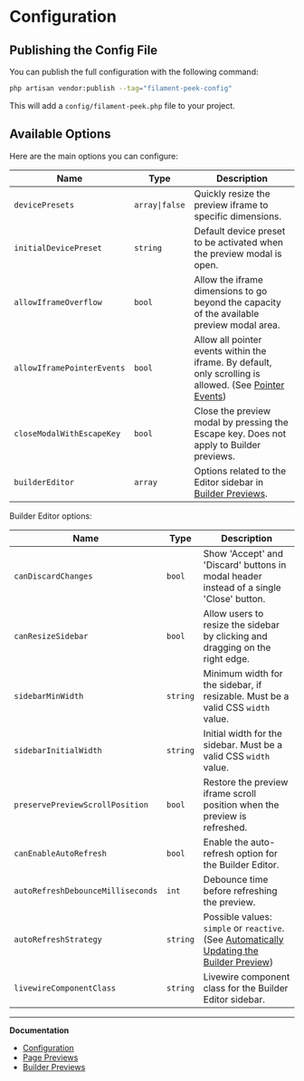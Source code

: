 # Configuration

## Publishing the Config File

You can publish the full configuration with the following command:

```bash
php artisan vendor:publish --tag="filament-peek-config"
```

This will add a `config/filament-peek.php` file to your project.

## Available Options

Here are the main options you can configure:

| Name | Type | Description |
|---|---|---|
| `devicePresets` | `array\|false` | Quickly resize the preview iframe to specific dimensions. |
| `initialDevicePreset` | `string` | Default device preset to be activated when the preview modal is open. |
| `allowIframeOverflow` | `bool` | Allow the iframe dimensions to go beyond the capacity of the available preview modal area. |
| `allowIframePointerEvents` | `bool` | Allow all pointer events within the iframe. By default, only scrolling is allowed. (See [Pointer Events](./page-previews.md#preview-pointer-events)) |
| `closeModalWithEscapeKey` | `bool` | Close the preview modal by pressing the Escape key. Does not apply to Builder previews. |
| `builderEditor` | `array` | Options related to the Editor sidebar in [Builder Previews](./builder-previews.md). |

Builder Editor options:

| Name | Type | Description |
|---|---|---|
| `canDiscardChanges` | `bool` | Show 'Accept' and 'Discard' buttons in modal header instead of a single 'Close' button. |
| `canResizeSidebar` | `bool` | Allow users to resize the sidebar by clicking and dragging on the right edge. |
| `sidebarMinWidth` | `string` | Minimum width for the sidebar, if resizable. Must be a valid CSS `width` value. |
| `sidebarInitialWidth` | `string` | Initial width for the sidebar. Must be a valid CSS `width` value. |
| `preservePreviewScrollPosition` | `bool` | Restore the preview iframe scroll position when the preview is refreshed. |
| `canEnableAutoRefresh` | `bool` | Enable the auto-refresh option for the Builder Editor. |
| `autoRefreshDebounceMilliseconds` | `int` | Debounce time before refreshing the preview. |
| `autoRefreshStrategy` | `string` | Possible values: `simple` or `reactive`. (See [Automatically Updating the Builder Preview](./builder-previews.md#preview-auto-refresh)) |
| `livewireComponentClass` | `string` | Livewire component class for the Builder Editor sidebar. |

---

**Documentation**

- [Configuration](./configuration.md)
- [Page Previews](./page-previews.md)
- [Builder Previews](./builder-previews.md)

